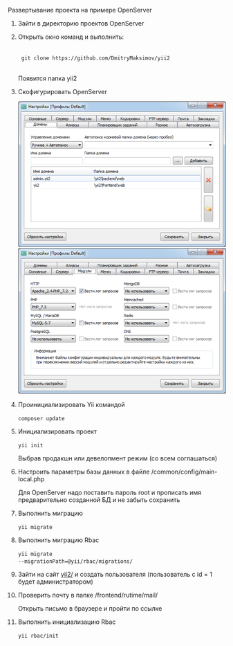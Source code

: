 Развертывание проекта на примере OpenServer

1. Зайти в директорию проектов OpenServer

2. Открыть окно команд и выполнить:

    <code>
	git clone https://github.com/DmitryMaksimov/yii2
    </code>
	
    Появится папка yii2

3. Скофигурировать OpenServer

    <img src="openserver.png"/>

    <img src="openserver2.png"/>

4. Проинициализировать Yii командой

    <code>composer update</code>

5. Инициализировать проект

    <code>yii init</code>

    Выбрав продакшн или девелопмент режим (со всем соглашаться)

6. Настроить параметры базы данных в файле /common/config/main-local.php

    <comment>Для OpenServer надо поставить пароль root и прописать имя предварительно созданной БД и не забыть сохранить</comment>

7. Выполнить миграцию

    <code>yii migrate</code>

8. Выполнить миграцию Rbac

    <code>yii migrate --migrationPath=@yii/rbac/migrations/</code>

9. Зайти на сайт <a href='yii2/index.php?r=site%2Fsignup'>yii2/</a> и создать пользователя (пользователь с id = 1 будет администратором)

10. Проверить почту в папке /frontend/rutime/mail/

    <warning>Открыть письмо в браузере и пройти по ссылке</warning>

11. Выполнить инициализацию Rbac

    <code>yii rbac/init</code>